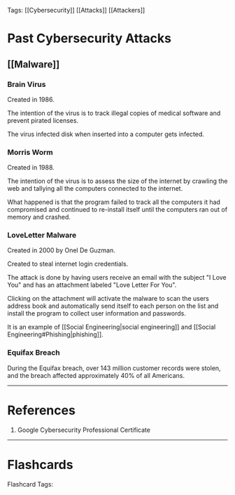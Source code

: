 Tags: [[Cybersecurity]] [[Attacks]] [[Attackers]]
# Past Cybersecurity Attacks

## [[Malware]]

### Brain Virus

Created in 1986.

The intention of the virus is to track illegal copies of medical software and prevent pirated licenses.

The virus infected disk when inserted into a computer gets infected.

### Morris Worm

Created in 1988.

The intention of the virus is to assess the size of the internet by crawling the web and tallying all the computers connected to the internet.

What happened is that the program failed to track all the computers it had compromised and continued to re-install itself until the computers ran out of memory and crashed.

### LoveLetter Malware

Created in 2000 by Onel De Guzman.

Created to steal internet login credentials.

The attack is done by having users receive an email with the subject "I Love You" and has an attachment labeled "Love Letter For You".

Clicking on the attachment will activate the malware to scan the users address book and automatically send itself to each person on the list and install the program to collect user information and passwords.

It is an example of [[Social Engineering|social engineering]] and [[Social Engineering#Phishing|phishing]].

### Equifax Breach

During the Equifax breach, over 143 million customer records were stolen, and the breach affected approximately 40% of all Americans.

---
# References

1. Google Cybersecurity Professional Certificate

---
# Flashcards

Flashcard Tags: 
